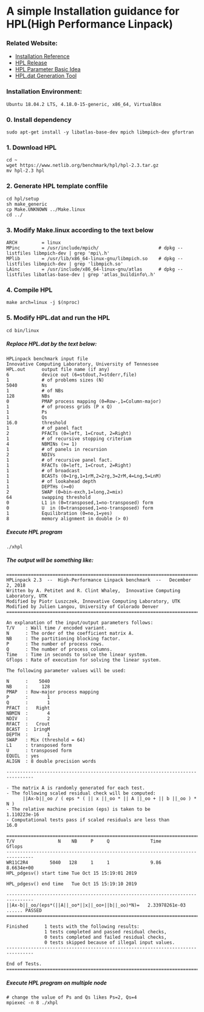 # A simple Installation guidance for HPL(High Performance Linpack)

### Related Website:
* [Installation Reference](https://www.howtoforge.com/tutorial/hpl-high-performance-linpack-benchmark-raspberry-pi/)
* [HPL Release](https://www.netlib.org/benchmark/hpl/)
* [HPL Parameter Basic Idea](http://www.crc.nd.edu/~rich/CRC_Summer_Scholars_2014/HPL-HowTo.pdf)
* [HPL.dat Generation Tool](https://www.advancedclustering.com/act_kb/tune-hpl-dat-file/)

### Installation Environment:
    Ubuntu 18.04.2 LTS, 4.18.0-15-generic, x86_64, VirtualBox

### 0. Install dependency
    sudo apt-get install -y libatlas-base-dev mpich libmpich-dev gfortran

### 1. Download HPL
    cd ~
    wget https://www.netlib.org/benchmark/hpl/hpl-2.3.tar.gz
    mv hpl-2.3 hpl

### 2. Generate HPL template conffile
    cd hpl/setup
    sh make_generic
    cp Make.UNKNOWN ../Make.linux
    cd ../

### 3. Modify Make.linux according to the text below
    ARCH         = linux
    MPinc        = /usr/include/mpich/                      # dpkg --listfiles libmpich-dev | grep 'mpi\.h'
    MPlib        = /usr/lib/x86_64-linux-gnu/libmpich.so    # dpkg --listfiles libmpich-dev | grep 'libmpich.so'
    LAinc        = /usr/include/x86_64-linux-gnu/atlas      # dpkg --listfiles libatlas-base-dev | grep 'atlas_buildinfo\.h'

### 4. Compile HPL
    make arch=linux -j $(nproc)

### 5. Modify HPL.dat and run the HPL
    cd bin/linux

##### Replace HPL.dat by the text below:
	HPLinpack benchmark input file
	Innovative Computing Laboratory, University of Tennessee
	HPL.out      output file name (if any)
	6            device out (6=stdout,7=stderr,file)
	1            # of problems sizes (N)
	5040         Ns
	1            # of NBs
	128          NBs
	0            PMAP process mapping (0=Row-,1=Column-major)
	1            # of process grids (P x Q)
	1            Ps
	1            Qs
	16.0         threshold
	1            # of panel fact
	2            PFACTs (0=left, 1=Crout, 2=Right)
	1            # of recursive stopping criterium
	4            NBMINs (>= 1)
	1            # of panels in recursion
	2            NDIVs
	1            # of recursive panel fact.
	1            RFACTs (0=left, 1=Crout, 2=Right)
	1            # of broadcast
	1            BCASTs (0=1rg,1=1rM,2=2rg,3=2rM,4=Lng,5=LnM)
	1            # of lookahead depth
	1            DEPTHs (>=0)
	2            SWAP (0=bin-exch,1=long,2=mix)
	64           swapping threshold
	0            L1 in (0=transposed,1=no-transposed) form
	0            U  in (0=transposed,1=no-transposed) form
	1            Equilibration (0=no,1=yes)
	8            memory alignment in double (> 0)
##### Execute HPL program
    ./xhpl

##### The output will be something like:
	================================================================================
	HPLinpack 2.3  --  High-Performance Linpack benchmark  --   December 2, 2018
	Written by A. Petitet and R. Clint Whaley,  Innovative Computing Laboratory, UTK
	Modified by Piotr Luszczek, Innovative Computing Laboratory, UTK
	Modified by Julien Langou, University of Colorado Denver
	================================================================================

	An explanation of the input/output parameters follows:
	T/V    : Wall time / encoded variant.
	N      : The order of the coefficient matrix A.
	NB     : The partitioning blocking factor.
	P      : The number of process rows.
	Q      : The number of process columns.
	Time   : Time in seconds to solve the linear system.
	Gflops : Rate of execution for solving the linear system.

	The following parameter values will be used:

	N      :    5040 
	NB     :     128 
	PMAP   : Row-major process mapping
	P      :       1 
	Q      :       1 
	PFACT  :   Right 
	NBMIN  :       4 
	NDIV   :       2 
	RFACT  :   Crout 
	BCAST  :  1ringM 
	DEPTH  :       1 
	SWAP   : Mix (threshold = 64)
	L1     : transposed form
	U      : transposed form
	EQUIL  : yes
	ALIGN  : 8 double precision words

	--------------------------------------------------------------------------------

	- The matrix A is randomly generated for each test.
	- The following scaled residual check will be computed:
		  ||Ax-b||_oo / ( eps * ( || x ||_oo * || A ||_oo + || b ||_oo ) * N )
	- The relative machine precision (eps) is taken to be               1.110223e-16
	- Computational tests pass if scaled residuals are less than                16.0

	================================================================================
	T/V                N    NB     P     Q               Time                 Gflops
	--------------------------------------------------------------------------------
	WR11C2R4        5040   128     1     1               9.86             8.6634e+00
	HPL_pdgesv() start time Tue Oct 15 15:19:01 2019

	HPL_pdgesv() end time   Tue Oct 15 15:19:10 2019

	--------------------------------------------------------------------------------
	||Ax-b||_oo/(eps*(||A||_oo*||x||_oo+||b||_oo)*N)=   2.33978261e-03 ...... PASSED
	================================================================================

	Finished      1 tests with the following results:
		          1 tests completed and passed residual checks,
		          0 tests completed and failed residual checks,
		          0 tests skipped because of illegal input values.
	--------------------------------------------------------------------------------

	End of Tests.
	================================================================================
	
##### Execute HPL program on multiple node
    # change the value of Ps and Qs likes Ps=2, Qs=4
    mpiexec -n 8 ./xhpl
